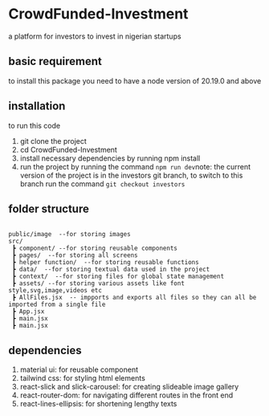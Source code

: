 # CrowdFunded-Investment
a platform for investors to invest in nigerian startups

## basic requirement
to install this package you need to have a node version of 20.19.0 and above

## installation
to run this code 
1. git clone the project
2. cd CrowdFunded-Investment
3. install necessary dependencies by running npm install
4. run the project by running the command ``` npm run dev ```note: the current version of the project is in the investors git branch, to switch to this branch run the command ```git checkout investors```

## folder structure
```plaintext

public/image  --for storing images
src/
 ┣ component/ --for storing reusable components
 ┣ pages/  --for storing all screens
 ┣ helper function/  --for storing reusable functions
 ┣ data/  --for storing textual data used in the project
 ┣ context/  --for storing files for global state management
 ┣ assets/ --for storing various assets like font style,svg,image,videos etc
 ┣ AllFiles.jsx  -- impports and exports all files so they can all be imported from a single file
 ┣ App.jsx
 ┣ main.jsx
 ┣ main.jsx
```

## dependencies
1. material ui: for reusable component
2. tailwind css: for styling html elements
3. react-slick and slick-carousel: for creating slideable image gallery
4. react-router-dom: for navigating different routes in the front end
5. react-lines-ellipsis: for shortening lengthy texts



